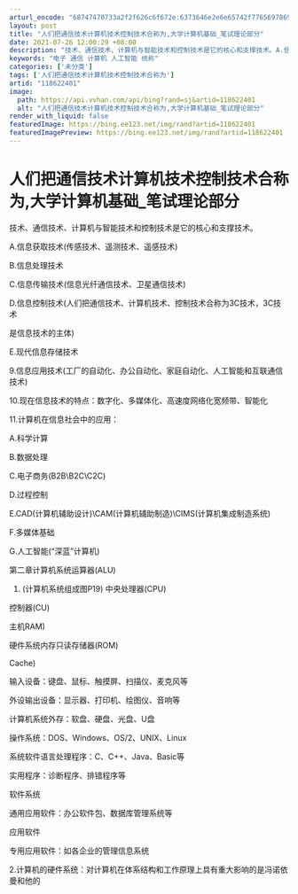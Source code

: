 ```yaml
---
arturl_encode: "68747470733a2f2f626c6f672e:6373646e2e6e65742f77656978696e5f33363430313830322f:61727469636c652f64657461696c732f313138363232343031"
layout: post
title: "人们把通信技术计算机技术控制技术合称为,大学计算机基础_笔试理论部分"
date: 2021-07-26 12:00:29 +08:00
description: "技术、通信技术、计算机与智能技术和控制技术是它的核心和支撑技术。A.信息获取技术(传感技术、遥测技术"
keywords: "电子 通信 计算机 人工智能 统称"
categories: ['未分类']
tags: ['人们把通信技术计算机技术控制技术合称为']
artid: "118622401"
image:
  path: https://api.vvhan.com/api/bing?rand=sj&artid=118622401
  alt: "人们把通信技术计算机技术控制技术合称为,大学计算机基础_笔试理论部分"
render_with_liquid: false
featuredImage: https://bing.ee123.net/img/rand?artid=118622401
featuredImagePreview: https://bing.ee123.net/img/rand?artid=118622401
---
```


# 人们把通信技术计算机技术控制技术合称为,大学计算机基础_笔试理论部分

技术、通信技术、计算机与智能技术和控制技术是它的核心和支撑技术。

A.信息获取技术(传感技术、遥测技术、遥感技术)

B.信息处理技术

C.信息传输技术(信息光纤通信技术、卫星通信技术)

D.信息控制技术(人们把通信技术、计算机技术、控制技术合称为3C技术，3C技术

是信息技术的主体)

E.现代信息存储技术

9.信息应用技术(工厂的自动化、办公自动化、家庭自动化、人工智能和互联通信技术)

10.现在信息技术的特点：数字化、多媒体化、高速度网络化宽频带、智能化

11.计算机在信息社会中的应用：

A.科学计算

B.数据处理

C.电子商务(B2B\B2C\C2C)

D.过程控制

E.CAD(计算机辅助设计)\CAM(计算机辅助制造)\CIMS(计算机集成制造系统)

F.多媒体基础

G.人工智能(“深蓝”计算机)

第二章计算机系统运算器(ALU)

1. (计算机系统组成图P19) 中央处理器(CPU)

控制器(CU)

主机RAM)

硬件系统内存只读存储器(ROM)

Cache)

输入设备：键盘、鼠标、触摸屏、扫描仪、麦克风等

外设输出设备：显示器、打印机、绘图仪、音响等

计算机系统外存：软盘、硬盘、光盘、U盘

操作系统：DOS、Windows、OS/2、UNIX、Linux

系统软件语言处理程序：C、C++、Java、Basic等

实用程序：诊断程序、排错程序等

软件系统

通用应用软件：办公软件包、数据库管理系统等

应用软件

专用应用软件：如各企业的管理信息系统

2.计算机的硬件系统：对计算机在体系结构和工作原理上具有重大影响的是冯诺依曼和他的